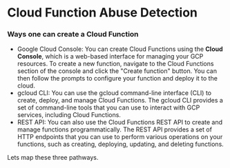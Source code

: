 # Cloud Function Abuse Detection


### Ways one can create a Cloud Function

- Google Cloud Console: You can create Cloud Functions using the **Cloud Console**, which is a web-based interface for managing your GCP resources. To create a new function, navigate to the Cloud Functions section of the console and click the "Create function" button. You can then follow the prompts to configure your function and deploy it to the cloud.
- gcloud CLI: You can use the gcloud command-line interface (CLI) to create, deploy, and manage Cloud Functions. The gcloud CLI provides a set of command-line tools that you can use to interact with GCP services, including Cloud Functions. 
- REST API: You can also use the Cloud Functions REST API to create and manage functions programmatically. The REST API provides a set of HTTP endpoints that you can use to perform various operations on your functions, such as creating, deploying, updating, and deleting functions.

Lets map these three pathways. 

